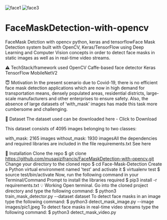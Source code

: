 ![face1](https://user-images.githubusercontent.com/8762634/129442046-7cfab7c7-db3a-45b1-8d00-12733c6cbd10.PNG)
![face3](https://user-images.githubusercontent.com/8762634/129442065-6c1ae539-59c8-45fc-8708-9ff2b518e9dd.PNG)
# FaceMaskDetection-with-opencv
FaceMask Detction with opencv python, keras and tensorflowFace Mask Detection system built with OpenCV, Keras/TensorFlow using Deep Learning and Computer Vision concepts in order to detect face masks in static images as well as in real-time video streams.

⚠️ TechStack/framework used
OpenCV
Caffe-based face detector
Keras
TensorFlow
MobileNetV2


😇 Motivation
In the present scenario due to Covid-19, there is no efficient face mask detection applications which are now in high demand for transportation means, densely populated areas, residential districts, large-scale manufacturers and other enterprises to ensure safety. Also, the absence of large datasets of ‘with_mask’ images has made this task more cumbersome and challenging.

📁 Dataset
The dataset used can be downloaded here - Click to Download

This dataset consists of 4095 images belonging to two classes:

with_mask: 2165 images
without_mask: 1930 imagesAll the dependencies and required libraries are included in the file requirements.txt See here

🚀  Installation
Clone the repo
$ git clone https://github.com/musasizifrancis/FaceMaskDetection-with-opencv.git
Change your directory to the cloned repo
$ cd Face-Mask-Detection
Create a Python virtual environment named 'test' and activate it
$ virtualenv test
$ source test/bin/activate
Now, run the following command in your Terminal/Command Prompt to install the libraries required
$ pip3 install -r requirements.txt
💡 Working
Open terminal. Go into the cloned project directory and type the following command:
$ python3 train_mask_detector.py --dataset dataset
To detect face masks in an image type the following command:
$ python3 detect_mask_image.py --image images/pic1.jpeg
To detect face masks in real-time video streams type the following command:
$ python3 detect_mask_video.py 

